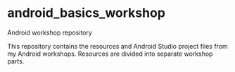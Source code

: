 # android_basics_workshop
Android workshop repository

This repository contains the resources and Android Studio project files from my Android workshops.
Resources are divided into separate workshop parts.
